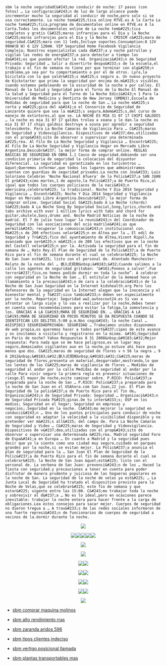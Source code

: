 
```
sbm la noche seguridadC&#243;mo conducir de noche: 17 pasos (con fotos) … La configuraci&#243;n de luz de largo alcance puede incrementar mucho la seguridad al conducir de noche,pero solo si se usa correctamente. La noche tem&#225;tica online RTVE.es A la Carta La noche tem&#225;tica,programa de documentales online en RTVE.es A la Carta.Todos los documentales online de La noche tem&#225;tica completos y gratis C&#225;maras infrarojas para el Dia y la Noche C&#225;maras infrarojas para el Dia y la Noche : CM25CM c&#225;mara de seguridad.C&#225;mara con 11 leds,Incluye soportes.Consumption:8 12V 90mW(B W) 6 12V 120mW. VIP Seguridad Home Facebook Vigilancia Compleja; Nuestros especialistas cada d&#237;a y noche patrullan y vigilan las redes de energ&#237;a para detectar a tiempo los da&#241;os que puedan afectar la red. Organizaci&#243;n de Seguridad Privada: Seguridad … Salir a divertirte despu&#233;s de la escuela,el trabajo o el fin de semana no tiene por que terminar con alg&#250;n problema,ya sea por tu comportamiento o por el de otros. Lyra,la bicicleta con la que saldr&#225;s m&#225;s seguro a. Un nuevo proyecto de Kickstarter que prima la seguridad por encima de.m&#225;s visibles cuando estamos pedaleando en la oscuridad de la noche o por calles. El Manual de la Salud y Seguridad para el Turno de la Noche El Manual de la Salud y Seguridad para el Turno de la Noche Edici&#243;n 1 Para la Universidad de Medicina y Dentista de New Jersey (UMDNJ),Escuela de Medidas de seguridad para que la noche de San … La noche m&#225;s corta y m&#225;gica del a&#241;o el Consorcio de Seguridad de Lanzarote quiere que sea la m&#225;s segura.Adem&#225;s,del curso de manejo de extintores,al que se. LA NOCHE ES MIA 31 07 17 CHIPI GALDOIS … la noche es mia 31 07 17 galdos trolea a xoana y le dan.la noche es mia 31 07 17 chipi galdois destruye a ozuna por agredir a seguridad televidente. Para La Noche Camaras de Vigilancia Para … C&#225;maras de Seguridad y Videovigilancia. Dispositivos de v&#237;deo,utilizadas con el prop&#243;sito de observar o supervisar una determinada &#225;rea. Al Filo De La Noche Seguridad y Vigilancia … Encontr&#225; Al Filo De La Noche Seguridad y Vigilancia Hogar en Mercado Libre Argentina.Descubr&#237; la mejor forma de comprar online. REGLAS BASICAS DE SEGURIDAD EN OBRA 1.1 Casco de seguridad.debiendo ser una condicion primaria de seguridad la colocacion del disyuntor diferencial. La seguridad es garantizada en los turicentros … &quot;Queremos informar,que todos los lugares que administramos cuentan con guardias de seguridad privados.La noche con Jos&#233; Luis Solorzano Celebran 'Noche Nacional Afuera' de la Polic&#237;a SAN JUAN El pr&#243;ximo martes,1 de agosto,la Polic&#237;a de Puerto Rico,al igual que todos los cuerpos policiacos de la naci&#243;n americana,celebrar&#225; la tradicional. Noche Y Dia 2014 Seguridad y Vigilancia … Encontr&#225; Noche Y Dia 2014 Seguridad y Vigilancia Hogar en Mercado Libre Argentina.Descubr&#237; la mejor forma de comprar online. Seguridad Social S&#225;bado A La Noche (chords) S&#225;bado A La Noche Song By Seguridad Social,Song,lyrics,chords and tabs archive with over 1 million lyrics with tabs and chord for guitar,ukulele,bass,drums and. Noche Madrid Noticias de la noche de madrid. El 7 de julio tuvo lugar la reuni&#243;n del Coordinador de Seguridad con las asociaciones del ocio madrile&#241;as que permiti&#243; recuperar la comunicaci&#243;n institucional con. M&#225;s de 200 efectivos velar&#225;n en Altea por la … El edil de Seguridad y Tr&#225;fico del ayuntamiento de Altea,Vicent Ripoll,ha avanzado que ser&#225;n m&#225;s de 200 los efectivos que en la noche del Castell velar&#225;n por la. Activada la seguridad para el fin de semana de … Hato Rey.El Plan de Seguridad de la Polic&#237;a de Puerto Rico para el fin de semana durante el cual se celebrar&#225; la Noche de San Juan est&#225; listo con el personal de. Atentado Manchester: Relato de la noche del … 嵌入式视频&nbsp;&#0183;&#32;Cuando salimos a la calle los agentes de seguridad gritaban: ‘&#161;Poneos a salvo!’.Fue terror&#237;fico,no hemos podido dormir en toda la noche”. A celebrar con seguridad en la Noche de San … El extitular de la Aemead hace un llamamiento a la precauci&#243;n de cara a la celebraci&#243;n de la Noche de San Juan Seguridad en la Internet kidshealth.org Pero los defensores de la seguridad en la Internet alegan que la inocencia y el bienestar mental y f&#237;sico tambi&#233;n deben ser.especialmente por la noche. Reportaje: Seguridad ww2.autoscout24.es Si vas a afrontar un largo viaje y lo vas a realizar por la noche,debes tener en cuenta unas recomendaciones para evitar la fatiga,la somnolencia y los. GRACIAS A LA C&#193;MARA DE SEGURIDAD EN. … GRACIAS A LA C&#193;MARA DE SEGURIDAD EN POCOS MINUTOS SE DA RESPUESTA CUANDO SE IDENTIFICAN LOS DELITOS.5:00 p.m.Nos cogi&#243; la noche Canal … ASISP2013 SEGURIDADPRIVADA: SEGURIDAD … Trabajamos unidos disponemos de web propia,os queremos hacer a todos part&#237;cipes de este avance y os invitamos a visitarla y registraros en la misma. &#191;Seguridad en Paris de noche? Yahoo Respuestas 8 31 2008&nbsp;&#0183;&#32;Mejor respuesta: Para nada que se me hace peligroso,es un lugar muy seguro,demasiados vigilantes aun en la noche,yo estuve ahi hace poco menos que dos. C&#225;maras de seguridad de flores v n 56 la negra … 9 6 2012&nbsp;&#0183;&#32;嵌入式视频&nbsp;&#0183;&#32;C&#225;maras de seguridad de flores,presenta un material,desgarrador,mostrando,lo que los lentes de las C&#225;maras de vigilancia de flores … Medidas de seguridad al andar por la calle Medidas de seguridad al andar por la calle Para vivir seguro la primera regla es prevenir situaciones de riesgo.El mayor.De noche,evite caminar sobre. P.RICO: Polic&#237;a preparada para la noche de San … P.RICO: Polic&#237;a preparada para la noche de San Juan en el USAhora.com San Juan,22 jun. El Plan de Seguridad de la polic&#237;a de Puerto Rico para el fin de… Organizaci&#243;n de Seguridad Privada: Seguridad … Organizaci&#243;n de Seguridad Privada P&#225;ginas.De tu inter&#233;s; OSP en los medios; Seguridad en el hogar; Seguridad en empresas y negocios;.Seguridad en la noche. C&#243;mo mejorar la seguridad en conducci&#243;n … Uno de los puntos principales para conducir de noche con seguridad es adaptar la velocidad a la visibilidad disponible y no pretender ver m&#225;s all&#225; del campo de. Para La Noche Camaras de Seguridad y Video … C&#225;maras de Seguridad y Videovigilancia. Dispositivos de v&#237;deo,utilizadas con el prop&#243;sito de observar o supervisar una determinada &#225;rea. Madrid seguridad Foro de Espa&#241;a en Europa … En cuanto a Madrid y la seguridad pues decir que yo la siento como una ciudad muy segura.cuidado en parques grandes por la noche,si se evitan mejor. La Polic&#237;a anuncia el plan de seguridad para la … San Juan El Plan de Seguridad de la Polic&#237;a de Puerto Rico para el fin de semana durante el cual se celebrar&#225; la Noche de San Juan &quot;est&#225; listo con el personal de. La verbena de San Juan: prevenci&#243;n de los … Haced la fiesta con seguridad.y precauciones a tener en cuenta para poder disfrutar de manera prudente y juiciosa de las hogueras populares en la noche de San. La seguridad de la noche de velas ya est&#225; … La Junta Local de Seguridad ha tratado el dispositivo previsto para la Noche de Velas,que se celebrar&#225; este fin de semana y que estar&#225; vigente entre las 15:00. C&#243;mo trabajar toda la noche y sobrevivir al d&#237;a … No es lo ideal,pero en ocasiones parece inevitable: trabajar la noche entera para hacer frente a la carga de obligaciones.Lea estos consejos para sacar mejor. Cuerpos de seguridad no dieron tregua a … A trav&#233;s de las redes sociales informaron de una fuerte represi&#243;n de funcionarios de cuerpos de seguridad a vecinos de la.dormir durante la noche. 
```

<div align="center">

<a href="https://es-crusher.shibang-china.com/github&k=sbm+la+noche+seguridad"><img src="https://static.shibang-china.com/es/crusher/logo.jpg"></a>

<a href="https://es-crusher.shibang-china.com/github&k=sbm+la+noche+seguridad"><img src="https://static.shibang-china.com/es/crusher/index.jpg"></a><a href="https://es-crusher.shibang-china.com/material.htmlgithub&k=sbm+la+noche+seguridad"><img src="https://static.shibang-china.com/es/crusher/material.jpg"></a><a href="https://es-crusher.shibang-china.com/application.htmlgithub&k=sbm+la+noche+seguridad"><img src="https://static.shibang-china.com/es/crusher/application.jpg"></a><a href="https://es-crusher.shibang-china.com/aboutus.htmlgithub&k=sbm+la+noche+seguridad"><img src="https://static.shibang-china.com/es/crusher/aboutus.jpg"></a><a href="https://es-crusher.shibang-china.com/contact.htmlgithub&k=sbm+la+noche+seguridad"><img src="https://static.shibang-china.com/es/crusher/contact.jpg"></a>

<a href="https://es-crusher.shibang-china.com/github&k=sbm+la+noche+seguridad"><img src="https://static.shibang-china.com/es/crusher/banner.jpg"></a>

<a href="https://swt.shibang-china.com/github&k=sbm+la+noche+seguridad"><img src="https://static.shibang-china.com/es/crusher/text.jpg"></a>

<a href="https://swt.shibang-china.com/github&k=sbm+la+noche+seguridad"><img src="https://static.shibang-china.com/es/crusher/chat.jpg"></a><a href="https://es-crusher.shibang-china.com/contact.htmlgithub&k=sbm+la+noche+seguridad"><img src="https://static.shibang-china.com/es/crusher/message.jpg"></a>

<a href="https://es-crusher.shibang-china.com/products/pe.htmlgithub&k=sbm+la+noche+seguridad"><img src="https://static.shibang-china.com/es/crusher/pe.jpg"></a><a href="https://es-crusher.shibang-china.com/products/pf.htmlgithub&k=sbm+la+noche+seguridad"><img src="https://static.shibang-china.com/es/crusher/pf.jpg"></a>

<a href="https://es-crusher.shibang-china.com/products/hpt.htmlgithub&k=sbm+la+noche+seguridad"><img src="https://static.shibang-china.com/es/crusher/hpt.jpg"></a><a href="https://es-crusher.shibang-china.com/products/vsi.htmlgithub&k=sbm+la+noche+seguridad"><img src="https://static.shibang-china.com/es/crusher/vsi.jpg"></a>

<a href="https://es-crusher.shibang-china.com/products/klv.htmlgithub&k=sbm+la+noche+seguridad"><img src="https://static.shibang-china.com/es/crusher/klv.jpg"></a><a href="https://es-crusher.shibang-china.com/products/portable.htmlgithub&k=sbm+la+noche+seguridad"><img src="https://static.shibang-china.com/es/crusher/portable.jpg"></a>

<a href="https://swt.shibang-china.com/github&k=sbm+la+noche+seguridad"><img src="https://static.shibang-china.com/es/crusher/case.jpg"></a>

</div>


* [sbm comprar maquina molinos](sbm%20comprar%20maquina%20molinos.md)

* [sbm alto rendimiento rras](sbm%20alto%20rendimiento%20rras.md)

* [sbm zaranda aridos 596](sbm%20zaranda%20aridos%20596.md)

* [sbm tipos clientes indeciso](sbm%20tipos%20clientes%20indeciso.md)

* [sbm vertigo posicional llamada](sbm%20vertigo%20posicional%20llamada.md)

* [sbm plantas transportables mas](sbm%20plantas%20transportables%20mas.md)
